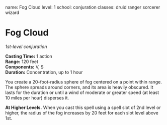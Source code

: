 name: Fog Cloud
level: 1
school: conjuration
classes: druid
         ranger
         sorcerer
         wizard

# Fog Cloud 
_1st-level conjuration_ 

**Casting Time:** 1 action    
**Range:** 120 feet    
**Components:** V, S    
**Duration:** Concentration, up to 1 hour 

You create a 20-foot-radius sphere of fog centered on a point within range. The sphere spreads around corners, and its area is heavily obscured. It lasts for the duration or until a wind of moderate or greater speed (at least 10 miles per hour) disperses it. 

**At Higher Levels.** When you cast this spell using a spell slot of 2nd level or higher, the radius of the fog increases by 20 feet for each slot level above 1st. 
